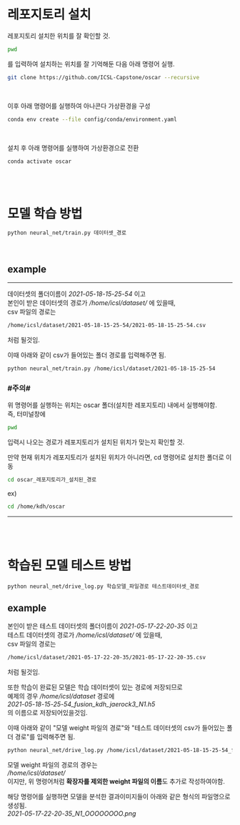 
# 레포지토리 설치
레포지토리 설치한 위치를 잘 확인할 것.
```sh
pwd
```
를 입력하여 설치하는 위치를 잘 기억해둔 다음 아래 명령어 실행.
```sh
git clone https://github.com/ICSL-Capstone/oscar --recursive
```
<br>

이후 아래 명령어를 실행하여 아나콘다 가상환경을 구성
```sh
conda env create --file config/conda/environment.yaml
```
<br>

설치 후 아래 명령어를 실행하여 가상환경으로 전환
```sh
conda activate oscar
```

<br>
<br>

# 모델 학습 방법

```sh
python neural_net/train.py 데이터셋_경로
```
<br>

## example 
---
데이터셋의 폴더이름이 *2021-05-18-15-25-54* 이고  
본인이 받은 데이터셋의 경로가 */home/icsl/dataset/* 에 있을때,  
csv 파일의 경로는 
```sh
/home/icsl/dataset/2021-05-18-15-25-54/2021-05-18-15-25-54.csv
```
처럼 될것임.  <br>

이때 아래와 같이 csv가 들어있는 폴더 경로를 입력해주면 됨.  
```sh
python neural_net/train.py /home/icsl/dataset/2021-05-18-15-25-54
```

### #주의#
위 명령어를 실행하는 위치는 oscar 폴더(설치한 레포지토리) 내에서 실행해야함.  
즉, 터미널창에
```sh
pwd
```
입력시 나오는 경로가 레포지토리가 설치된 위치가 맞는지 확인할 것.

만약 현재 위치가 레포지토리가 설치된 위치가 아니라면, cd 명령어로 설치한 폴더로 이동
```sh
cd oscar_레포지토리가_설치된_경로
```
ex)
```sh
cd /home/kdh/oscar
```


---
<br><br>


# 학습된 모델 테스트 방법
```
python neural_net/drive_log.py 학습모델_파일경로 테스트데이터셋_경로
```

## example
본인이 받은 테스트 데이터셋의 폴더이름이 *2021-05-17-22-20-35* 이고  
테스트 데이터셋의 경로가 */home/icsl/dataset/* 에 있을때,  
csv 파일의 경로는 
```sh
/home/icsl/dataset/2021-05-17-22-20-35/2021-05-17-22-20-35.csv
```

처럼 될것임.  <br>

또한 학습이 완료된 모델은 학습 데이터셋이 있는 경로에 저장되므로  
예제의 경우 */home/icsl/dataset* 경로에  
*2021-05-18-15-25-54_fusion_kdh_jaerock3_N1.h5*  
의 이름으로 저장되어있을것임.  



이때 아래와 같이 "모델 weight 파일의 경로"와 "테스트 데이터셋의 csv가 들어있는 폴더 경로"를 입력해주면 됨.  
```sh
python neural_net/drive_log.py /home/icsl/dataset/2021-05-18-15-25-54_fusion_kdh_jaerock3_N1 /home/icsl/dataset/2021-05-17-22-20-35
```

모델 weight 파일의 경로의 경우는  
*/home/icsl/dataset/*  
이지만, 위 명령어처럼 **확장자를 제외한 weight 파일의 이름**도 추가로 작성하여야함.

해당 명령어를 실행하면 모델을 분석한 결과이미지들이 아래와 같은 형식의 파일명으로 생성됨.  
*2021-05-17-22-20-35_N1_OOOOOOOO.png*
